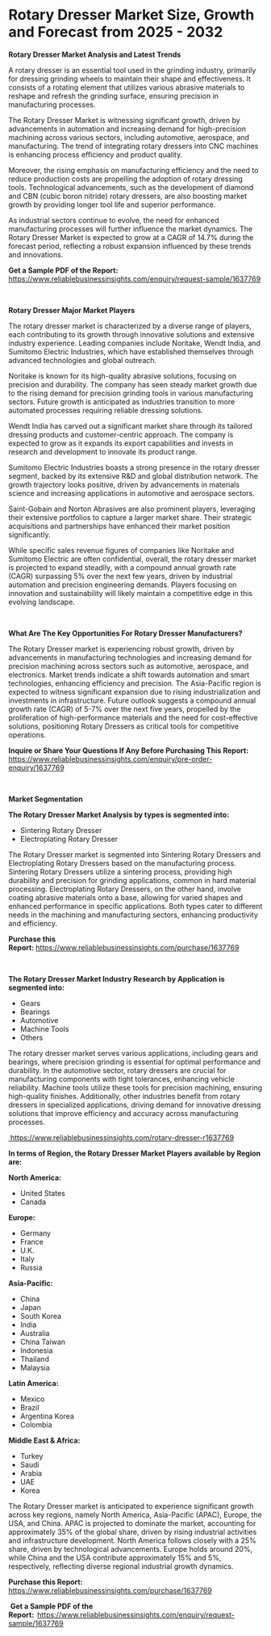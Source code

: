 <p><h1>Rotary Dresser Market Size, Growth and Forecast from 2025 - 2032</h1></p><p><strong>Rotary Dresser Market Analysis and Latest Trends</strong></p>
<p><p>A rotary dresser is an essential tool used in the grinding industry, primarily for dressing grinding wheels to maintain their shape and effectiveness. It consists of a rotating element that utilizes various abrasive materials to reshape and refresh the grinding surface, ensuring precision in manufacturing processes.</p><p>The Rotary Dresser Market is witnessing significant growth, driven by advancements in automation and increasing demand for high-precision machining across various sectors, including automotive, aerospace, and manufacturing. The trend of integrating rotary dressers into CNC machines is enhancing process efficiency and product quality. </p><p>Moreover, the rising emphasis on manufacturing efficiency and the need to reduce production costs are propelling the adoption of rotary dressing tools. Technological advancements, such as the development of diamond and CBN (cubic boron nitride) rotary dressers, are also boosting market growth by providing longer tool life and superior performance.</p><p>As industrial sectors continue to evolve, the need for enhanced manufacturing processes will further influence the market dynamics. The Rotary Dresser Market is expected to grow at a CAGR of 14.7% during the forecast period, reflecting a robust expansion influenced by these trends and innovations.</p></p>
<p><strong>Get a Sample PDF of the Report:&nbsp;</strong> <a href="https://www.reliablebusinessinsights.com/enquiry/request-sample/1637769?utm_campaign=3176&utm_medium=2&utm_source=Github&utm_content=ia&utm_term=18042025&utm_id=rotary-dresser">https://www.reliablebusinessinsights.com/enquiry/request-sample/1637769</a></p>
<p>&nbsp;</p>
<p><strong>Rotary Dresser Major Market Players</strong></p>
<p><p>The rotary dresser market is characterized by a diverse range of players, each contributing to its growth through innovative solutions and extensive industry experience. Leading companies include Noritake, Wendt India, and Sumitomo Electric Industries, which have established themselves through advanced technologies and global outreach.</p><p>Noritake is known for its high-quality abrasive solutions, focusing on precision and durability. The company has seen steady market growth due to the rising demand for precision grinding tools in various manufacturing sectors. Future growth is anticipated as industries transition to more automated processes requiring reliable dressing solutions.</p><p>Wendt India has carved out a significant market share through its tailored dressing products and customer-centric approach. The company is expected to grow as it expands its export capabilities and invests in research and development to innovate its product range.</p><p>Sumitomo Electric Industries boasts a strong presence in the rotary dresser segment, backed by its extensive R&D and global distribution network. The growth trajectory looks positive, driven by advancements in materials science and increasing applications in automotive and aerospace sectors.</p><p>Saint-Gobain and Norton Abrasives are also prominent players, leveraging their extensive portfolios to capture a larger market share. Their strategic acquisitions and partnerships have enhanced their market position significantly.</p><p>While specific sales revenue figures of companies like Noritake and Sumitomo Electric are often confidential, overall, the rotary dresser market is projected to expand steadily, with a compound annual growth rate (CAGR) surpassing 5% over the next few years, driven by industrial automation and precision engineering demands. Players focusing on innovation and sustainability will likely maintain a competitive edge in this evolving landscape.</p></p>
<p>&nbsp;</p>
<p><strong>What Are The Key Opportunities For Rotary Dresser Manufacturers?</strong></p>
<p><p>The Rotary Dresser market is experiencing robust growth, driven by advancements in manufacturing technologies and increasing demand for precision machining across sectors such as automotive, aerospace, and electronics. Market trends indicate a shift towards automation and smart technologies, enhancing efficiency and precision. The Asia-Pacific region is expected to witness significant expansion due to rising industrialization and investments in infrastructure. Future outlook suggests a compound annual growth rate (CAGR) of 5-7% over the next five years, propelled by the proliferation of high-performance materials and the need for cost-effective solutions, positioning Rotary Dressers as critical tools for competitive operations.</p></p>
<p><strong>Inquire or Share Your Questions If Any Before Purchasing This Report:</strong> <a href="https://www.reliablebusinessinsights.com/enquiry/pre-order-enquiry/1637769?utm_campaign=3176&utm_medium=2&utm_source=Github&utm_content=ia&utm_term=18042025&utm_id=rotary-dresser">https://www.reliablebusinessinsights.com/enquiry/pre-order-enquiry/1637769</a></p>
<p>&nbsp;</p>
<p><strong>Market Segmentation</strong></p>
<p><strong>The Rotary Dresser Market Analysis by types is segmented into:</strong></p>
<p><ul><li>Sintering Rotary Dresser</li><li>Electroplating Rotary Dresser</li></ul></p>
<p><p>The Rotary Dresser market is segmented into Sintering Rotary Dressers and Electroplating Rotary Dressers based on the manufacturing process. Sintering Rotary Dressers utilize a sintering process, providing high durability and precision for grinding applications, common in hard material processing. Electroplating Rotary Dressers, on the other hand, involve coating abrasive materials onto a base, allowing for varied shapes and enhanced performance in specific applications. Both types cater to different needs in the machining and manufacturing sectors, enhancing productivity and efficiency.</p></p>
<p><strong>Purchase this Report:&nbsp;</strong><a href="https://www.reliablebusinessinsights.com/purchase/1637769?utm_campaign=3176&utm_medium=2&utm_source=Github&utm_content=ia&utm_term=18042025&utm_id=rotary-dresser">https://www.reliablebusinessinsights.com/purchase/1637769</a></p>
<p>&nbsp;</p>
<p><strong>The Rotary Dresser Market Industry Research by Application is segmented into:</strong></p>
<p><ul><li>Gears</li><li>Bearings</li><li>Automotive</li><li>Machine Tools</li><li>Others</li></ul></p>
<p><p>The rotary dresser market serves various applications, including gears and bearings, where precision grinding is essential for optimal performance and durability. In the automotive sector, rotary dressers are crucial for manufacturing components with tight tolerances, enhancing vehicle reliability. Machine tools utilize these tools for precision machining, ensuring high-quality finishes. Additionally, other industries benefit from rotary dressers in specialized applications, driving demand for innovative dressing solutions that improve efficiency and accuracy across manufacturing processes.</p></p>
<p><a href="https://www.reliablebusinessinsights.com/rotary-dresser-r1637769?utm_campaign=3176&utm_medium=2&utm_source=Github&utm_content=ia&utm_term=18042025&utm_id=rotary-dresser">&nbsp;https://www.reliablebusinessinsights.com/rotary-dresser-r1637769</a></p>
<p><strong>In terms of Region, the Rotary Dresser Market Players available by Region are:</strong></p>
<p>
    <p> <strong> North America: </strong>
        <ul>
            <li>United States</li>
            <li>Canada</li>
        </ul>
        </p> 
    <p> <strong> Europe: </strong>
        <ul>
            <li>Germany</li>
            <li>France</li>
            <li>U.K.</li>
            <li>Italy</li>
            <li>Russia</li>
        </ul>
        </p> 
    <p> <strong> Asia-Pacific: </strong>
        <ul>
            <li>China</li>
            <li>Japan</li>
            <li>South Korea</li>
            <li>India</li>
            <li>Australia</li>
            <li>China Taiwan</li>
            <li>Indonesia</li>
            <li>Thailand</li>
            <li>Malaysia</li>
        </ul>
        </p> 
    <p> <strong> Latin America: </strong>
        <ul>
            <li>Mexico</li>
            <li>Brazil</li>
            <li>Argentina Korea</li>
            <li>Colombia</li>
        </ul>
        </p> 
    <p> <strong> Middle East & Africa: </strong>
        <ul>
            <li>Turkey</li>
            <li>Saudi</li>
            <li>Arabia</li>
            <li>UAE</li>
            <li>Korea</li>
        </ul>
    </p>
    </p>
<p><p>The Rotary Dresser market is anticipated to experience significant growth across key regions, namely North America, Asia-Pacific (APAC), Europe, the USA, and China. APAC is projected to dominate the market, accounting for approximately 35% of the global share, driven by rising industrial activities and infrastructure development. North America follows closely with a 25% share, driven by technological advancements. Europe holds around 20%, while China and the USA contribute approximately 15% and 5%, respectively, reflecting diverse regional industrial growth dynamics.</p></p>
<p><strong>Purchase this Report: </strong><a href="https://www.reliablebusinessinsights.com/purchase/1637769?utm_campaign=3176&utm_medium=2&utm_source=Github&utm_content=ia&utm_term=18042025&utm_id=rotary-dresser">https://www.reliablebusinessinsights.com/purchase/1637769</a></p>
<p>&nbsp;<strong>Get a Sample PDF of the Report:&nbsp;&nbsp;</strong><a href="https://www.reliablebusinessinsights.com/enquiry/request-sample/1637769?utm_campaign=3176&utm_medium=2&utm_source=Github&utm_content=ia&utm_term=18042025&utm_id=rotary-dresser">https://www.reliablebusinessinsights.com/enquiry/request-sample/1637769</a></p>
<p><strong></strong></p>
<p><p></p><p></p><p></p></p>